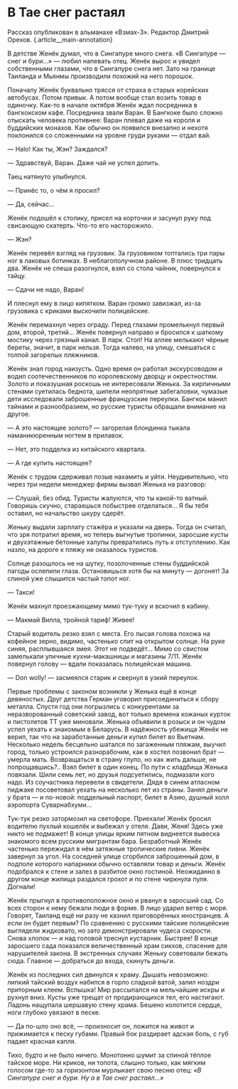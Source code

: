 
# В Тае снег растаял

Рассказ опубликован в альманахе «Взмах-3». Редактор Дмитрий Орехов. {.article\_\_main-annotation}

В детстве Женёк думал, что в Сингапуре много снега. «В Сингапуре — снег и бури…» — любил напевать отец. Женёк вырос и увидел собственными глазами, что в Сингапуре снега нет. Зато на границе Таиланда и Мьянмы производили похожий на него порошок.

Поначалу Женёк буквально трясся от страха в старых корейских автобусах. Потом привык. А потом вообще стал возить товар в одиночку.
Как-то в начале октября Женёк ждал посредника в бангкокском кафе. Посредника звали Варан. В Бангкоке было сложно отыскать человека противнее: Варан плевал даже на короля и буддийских монахов. Как обычно он появился внезапно и нехотя поклонился со сложенными на уровне груди руками — отдал вай.

— Halo! Как ты, Жэн? Заждался?

— Здравствуй, Варан. Даже чай не успел допить.

Таец натянуто улыбнулся.

— Принёс то, о чём я просил?

— Да, сейчас...

Женёк подошёл к столику, присел на корточки и засунул руку под свисающую скатерть. Что-то его насторожило.

— Жэн?

Женёк перевёл взгляд на грузовик. За грузовиком топтались три пары ног в лаковых ботинках. В неблагополучном районе. В плюс тридцать два. Женёк не спеша разогнулся, взял со стола чайник, повернулся к тайцу.

— Сдачи не надо, Варан!

И плеснул ему в лицо кипятком. Варан громко завизжал, из-за грузовика с криками выскочили полицейские.

Женёк перемахнул через ограду. Перед глазами промелькнул первый дом, второй, третий... Женёк повернул направо и бросился к шаткому мостику через грязный канал. В парк. Стоп! На аллее мелькают чёрные береты, значит, в парк нельзя. Тогда налево, на улицу, смешаться с толпой загорелых пляжников.

Женёк знал город наизусть. Одно время он работал экскурсоводом и водил соотечественников по королевскому дворцу и окрестностям. Золото и показушная роскошь не интересовали Женька. За кирпичными стенами суетилась беднота, шипели неопрятные забегаловки, чумазые дети исследовали заброшенные французские переулки. Бангкок манил тайнами и разнообразием, но русские туристы обращали внимание на другое.

— А это настоящее золото? — загорелая блондинка тыкала наманикюренным ногтем в прилавок.

— Нет, это подделка из китайского квартала.

— А где купить настоящее?

Женёк с трудом сдерживал позыв нахамить и уйти. Неудивительно, что через три недели менеджер фирмы вызвал Женька на разговор:

— Слушай, без обид. Туристы жалуются, что ты какой-то ватный. Говоришь скучно, стараешься побыстрее отделаться… Я бы тебя оставил, но начальство шкуру сдерёт.

Женьку выдали зарплату стажёра и указали на дверь. Тогда он считал, что зря потратил время, но теперь выгнутые тропинки, заросшие кусты и двухэтажные бетонные халупы превратились путь к отступлению. Как назло, на дороге к пляжу не оказалось туристов.

Солнце разошлось не на шутку, позолоченные стены буддийской пагоды ослепили глаза. Остановишься хотя бы на минуту — догонят! За спиной уже слышится частый топот ног.

— Такси!

Женёк махнул проезжающему мимо тук-туку и вскочил в кабину.

— Макмай Вилла, тройной тариф! Живее!

Старый водитель резко взял с места. Его лысая голова похожа на кофейное зерно, видимо, частенько спит на открытом солнце. На руке синяя, расплывшаяся змея. Этот не подведёт… Мимо со свистом замелькали уличные кухни-макашницы и магазины 7/11. Женёк повернул голову — вдали показалась полицейская машина.

— Don wolly! — засмеялся старик и свернул в узкий переулок.

Первые проблемы с законом возникли у Женька ещё в конце девяностых. Друг детства Герман уговорил присоединиться к сбору металла. Спустя год они погрызлись с конкурентами за неразворованный советский завод, вот только времена кожаных курток и пистолетов ТТ уже миновали. Женька объявили в розыск и он чудом успел уехать к знакомым в Беларусь. В надёжность убежища Женёк не верил, так что на заработанные деньги купил билет во Вьетнам. Несколько недель бесцельно шатался по загаженным пляжам, выучил город, только устроился разнорабочим, как в хостел позвонил брат — умерла мать. Возвращаться в страну глупо, но как жить дальше, не попрощавшись?.. Взял билет в один конец. По пути с кладбища Женька повязали. Шили семь лет, но друзья подсуетились, подмазали кого надо. Из соучастника перевели в свидетели. Дядя в синем атласном пиджаке посоветовал уехать на несколько лет из страны. Занял деньги у брата — и по-новой: поддельный паспорт, билет в Азию, душный холл аэропорта Суварнабхуми…

Тук-тук резко затормозил на светофоре. Приехали! Женёк бросил водителю пухлый кошелёк и выбежал у отеля. Дави, Женя! Здесь уже никто не подмажет! В конце улицы ярким пятном виднеется вывеска знакомого всем русским мигрантам бара. Безработный Женёк частенько пережидал в нём затяжные тропические ливни. Женёк завернул за угол. На соседней улице сгорбился заброшенный дом, в подполе которого напарники обычно оставляли товар и деньги. Женёк подобрался к стене и залез в разбитое окно гостиной. Неожиданно в другом конце жилища раздался грохот и по стене чиркнула пуля. Догнали!

Женёк прыгнул в противоположное окно и рванул в заросший сад. Со всех сторон к нему бежали люди в форме. В лицо ударил ветер с моря. Говорят, Таиланд ещё ни разу не казнил приговорённых иностранцев. А если он будет первым? По сравнению с русскими тайские полицейские выглядели жидковато, но зато демонстрировали чудеса скорости. Снова хлопок — и над головой треснул кустарник. Быстрее! В конце заросшего сада показался величественный храм сикхов, спасение для нарушителей закона. В экстренных случаях Женьку советовали бежать сюда. Главное — добраться до входа, скинуть деньги.

Женёк из последних сил двинулся к храму. Дышать невозможно: липкий тайский воздух набился в горло сладкой ватой, залил ноздри приторным клеем. Вспышка! Мир рассыпался на мельчайшие искры и рухнул вниз. Кусты уже трещат от продирающихся тел, его настигают. Ладонь нащупала шершавую стену храма. Бешено колотится сердце, ноги глубоко увязают в песке.

— Да по-шло оно всё, — произносит он, ложится на живот и прижимается к песку губами. Правый бок раздирает адская боль, с губ падает красная капля.

Тихо, будто и не было ничего. Монотонно шумит за спиной тёплое тайское море. Ни криков, ни топота, слышно только, как мягким голосом где-то за горизонтом мурлыкает свою песню отец: _«В Сингапуре снег и бури. Ну а в Тае снег растаял…»_